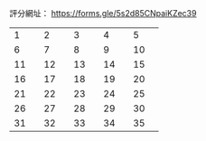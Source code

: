 <script src="https://cdn.jsdelivr.net/combine/npm/tone@14.7.58,npm/@magenta/music@1.23.1/es6/core.js,npm/focus-visible@5,npm/html-midi-player@1.4.0"></script>

評分網址：
<a href="https://forms.gle/5wiV1krU44XN9BcY6" target="_blank">https://forms.gle/5s2d85CNpaiKZec39</a>

<!-- "https://raw.githubusercontent.com/EpochKC/Music-Demo/main/Testing_2_0920/original/get_10.mp3"
"https://raw.githubusercontent.com/EpochKC/Music-Demo/main/Testing_2_0920/original/get_24.mp3"
"https://raw.githubusercontent.com/EpochKC/Music-Demo/main/Testing_2_0920/original/get_66.mp3"
"https://raw.githubusercontent.com/EpochKC/Music-Demo/main/Testing_2_0920/original/get_79.mp3"
"https://raw.githubusercontent.com/EpochKC/Music-Demo/main/Testing_2_0920/original/get_95.mp3" -->

<!-- "https://raw.githubusercontent.com/EpochKC/Music-Demo/main/Testing_2_0920/do/get_16.mp3"
"https://raw.githubusercontent.com/EpochKC/Music-Demo/main/Testing_2_0920/do/get_22.mp3"
"https://raw.githubusercontent.com/EpochKC/Music-Demo/main/Testing_2_0920/do/get_32.mp3"
"https://raw.githubusercontent.com/EpochKC/Music-Demo/main/Testing_2_0920/do/get_51.mp3"
"https://raw.githubusercontent.com/EpochKC/Music-Demo/main/Testing_2_0920/do/get_62.mp3" -->

<!-- "https://raw.githubusercontent.com/EpochKC/Music-Demo/main/Testing_2_0920/dn/get_46.mp3"
"https://raw.githubusercontent.com/EpochKC/Music-Demo/main/Testing_2_0920/dn/get_59.mp3"
"https://raw.githubusercontent.com/EpochKC/Music-Demo/main/Testing_2_0920/dn/get_6.mp3"
"https://raw.githubusercontent.com/EpochKC/Music-Demo/main/Testing_2_0920/dn/get_63.mp3"
"https://raw.githubusercontent.com/EpochKC/Music-Demo/main/Testing_2_0920/dn/get_71.mp3" -->

<!-- "https://raw.githubusercontent.com/EpochKC/Music-Demo/main/Testing_2_0920/d5o/E20_get_73.mp3"
"https://raw.githubusercontent.com/EpochKC/Music-Demo/main/Testing_2_0920/d5o/E28_get_145.mp3"
"https://raw.githubusercontent.com/EpochKC/Music-Demo/main/Testing_2_0920/d5o/E28_get_193.mp3"
"https://raw.githubusercontent.com/EpochKC/Music-Demo/main/Testing_2_0920/d5o/E3_get_0.mp3"
"https://raw.githubusercontent.com/EpochKC/Music-Demo/main/Testing_2_0920/d5o/E3_get_19.mp3" -->

<!-- "https://raw.githubusercontent.com/EpochKC/Music-Demo/main/Testing_2_0920/d5n/E22_get_31.mp3"
"https://raw.githubusercontent.com/EpochKC/Music-Demo/main/Testing_2_0920/d5n/E22_get_59.mp3"
"https://raw.githubusercontent.com/EpochKC/Music-Demo/main/Testing_2_0920/d5n/E47_get_146.mp3"
"https://raw.githubusercontent.com/EpochKC/Music-Demo/main/Testing_2_0920/d5n/E47_get_38.mp3"
"https://raw.githubusercontent.com/EpochKC/Music-Demo/main/Testing_2_0920/d5n/E8_get_20.mp3" -->

<!-- "https://raw.githubusercontent.com/EpochKC/Music-Demo/main/Testing_2_0920/d3o/E25_0830_get_117.mp3"
"https://raw.githubusercontent.com/EpochKC/Music-Demo/main/Testing_2_0920/d3o/E25_0830_get_126.mp3"
"https://raw.githubusercontent.com/EpochKC/Music-Demo/main/Testing_2_0920/d3o/E42_0830_get_75.mp3"
"https://raw.githubusercontent.com/EpochKC/Music-Demo/main/Testing_2_0920/d3o/E63_0830_get_155.mp3"
"https://raw.githubusercontent.com/EpochKC/Music-Demo/main/Testing_2_0920/d3o/E9_0830_get_6.mp3" -->

<!-- "https://raw.githubusercontent.com/EpochKC/Music-Demo/main/Testing_2_0920/d3n/E31_0911_get_1.mp3"
"https://raw.githubusercontent.com/EpochKC/Music-Demo/main/Testing_2_0920/d3n/E31_0911_get_10.mp3"
"https://raw.githubusercontent.com/EpochKC/Music-Demo/main/Testing_2_0920/d3n/E46_0911_get_1.mp3"
"https://raw.githubusercontent.com/EpochKC/Music-Demo/main/Testing_2_0920/d3n/E46_0911_get_19.mp3"
"https://raw.githubusercontent.com/EpochKC/Music-Demo/main/Testing_2_0920/d3n/E46_0911_get_2.mp3" -->

<table>
    <tr>
      <td>1</td>
      <th><midi-player
        src="https://raw.githubusercontent.com/EpochKC/Music-Demo/main/Testing_2_0920/do/get_51.mp3"
        sound-font visualizer="#do">
      </midi-player></th>
      <td>2</td>
      <td><midi-player
        src="https://raw.githubusercontent.com/EpochKC/Music-Demo/main/Testing_2_0920/d5o/E28_get_193.mp3"
        sound-font visualizer="#d5o">
      </midi-player></td>
      <td>3</td>
      <td><midi-player
        src="https://raw.githubusercontent.com/EpochKC/Music-Demo/main/Testing_2_0920/d3o/E9_0911_get_6.mp3"
        sound-font visualizer="#d3o">
      </midi-player></td>
      <td>4</td>
      <td><midi-player
        src="https://raw.githubusercontent.com/EpochKC/Music-Demo/main/Testing_2_0920/original/get_10.mp3"
        sound-font visualizer="#o">
      </midi-player></td>
      <td>5</td>
      <td><midi-player
        src="https://raw.githubusercontent.com/EpochKC/Music-Demo/main/Testing_2_0920/d3o/E25_0830_get_117.mp3"
        sound-font visualizer="#d3o">
      </midi-player></td>
    </tr>
    <tr>
        <td>6</td>
        <td><midi-player
          src="https://raw.githubusercontent.com/EpochKC/Music-Demo/main/Testing_2_0920/original/get_24.mp3"
          sound-font visualizer="#o">
        </midi-player></td>
        <td>7</td>
        <td><midi-player
          src="https://raw.githubusercontent.com/EpochKC/Music-Demo/main/Testing_2_0920/d5o/E28_get_145.mp3"
          sound-font visualizer="#d5o">
        </midi-player></td>
        <td>8</td>
        <td><midi-player
          src="https://raw.githubusercontent.com/EpochKC/Music-Demo/main/Testing_2_0920/do/get_62.mp3"
          sound-font visualizer="#do">
        </midi-player></td>
        <td>9</td>
        <td><midi-player
          src="https://raw.githubusercontent.com/EpochKC/Music-Demo/main/Testing_2_0920/dn/get_46.mp3"
          sound-font visualizer="#dn">
        </midi-player></td>
        <td>10</td>
        <td><midi-player
          src="https://raw.githubusercontent.com/EpochKC/Music-Demo/main/Testing_2_0920/d5n/E22_get_31.mp3"
          sound-font visualizer="#d5n">
        </midi-player></td>
    </tr>
    <tr>
        <td>11</td>
        <td><midi-player
          src="https://raw.githubusercontent.com/EpochKC/Music-Demo/main/Testing_2_0920/original/get_66.mp3"
          sound-font visualizer="#o">
        </midi-player></td>
        <td>12</td>
        <td><midi-player
          src="https://raw.githubusercontent.com/EpochKC/Music-Demo/main/Testing_2_0920/d5o/E3_get_19.mp3"
          sound-font visualizer="#d5o">
        </midi-player></td>
        <td>13</td>
        <td><midi-player
          src="https://raw.githubusercontent.com/EpochKC/Music-Demo/main/Testing_2_0920/dn/get_59.mp3"
          sound-font visualizer="#dn">
        </midi-player></td>
        <td>14</td>
        <td><midi-player
          src="https://raw.githubusercontent.com/EpochKC/Music-Demo/main/Testing_2_0920/d3o/E25_0830_get_126.mp3"
          sound-font visualizer="#d3o">
        </midi-player></td>
        <td>15</td>
        <td><midi-player
          src="https://raw.githubusercontent.com/EpochKC/Music-Demo/main/Testing_2_0920/d3n/E46_0911_get_2.mp3"
          sound-font visualizer="#d3n">
        </midi-player></td>
    </tr>
    <tr>
        <td>16</td>
        <td><midi-player
          src="https://raw.githubusercontent.com/EpochKC/Music-Demo/main/Testing_2_0920/original/get_79.mp3"
          sound-font visualizer="#o">
        </midi-player></td>
        <td>17</td>
        <td><midi-player
          src="https://raw.githubusercontent.com/EpochKC/Music-Demo/main/Testing_2_0920/d3o/E42_0830_get_75.mp3"
          sound-font visualizer="#d3o">
        </midi-player></td>
        <td>18</td>
        <td><midi-player
          src="https://raw.githubusercontent.com/EpochKC/Music-Demo/main/Testing_2_0920/d5o/E3_get_0.mp3"
          sound-font visualizer="#d5o">
        </midi-player></td>
        <td>19</td>
        <td><midi-player
          src="https://raw.githubusercontent.com/EpochKC/Music-Demo/main/Testing_2_0920/d3n/E46_0911_get_19.mp3"
          sound-font visualizer="#d3n">
        </midi-player></td>
        <td>20</td>
        <td><midi-player
          src="https://raw.githubusercontent.com/EpochKC/Music-Demo/main/Testing_2_0920/do/get_16.mp3"
          sound-font visualizer="#do">
        </midi-player></td>
    </tr>
    <tr>
        <td>21</td>
        <td><midi-player
          src="https://raw.githubusercontent.com/EpochKC/Music-Demo/main/Testing_2_0920/original/get_95.mp3"
          sound-font visualizer="#o">
        </midi-player></td>
        <td>22</td>
        <td><midi-player
          src="https://raw.githubusercontent.com/EpochKC/Music-Demo/main/Testing_2_0920/dn/get_71.mp3"
          sound-font visualizer="#dn">
        </midi-player></td>
        <td>23</td>
        <td><midi-player
          src="https://raw.githubusercontent.com/EpochKC/Music-Demo/main/Testing_2_0920/d5n/E8_get_20.mp3"
          sound-font visualizer="#d5n">
        </midi-player></td>
        <td>24</td>
        <td><midi-player
          src="https://raw.githubusercontent.com/EpochKC/Music-Demo/main/Testing_2_0920/d3o/E63_0830_get_155.mp3"
          sound-font visualizer="#d3o">
        </midi-player></td>
        <td>25</td>
        <td><midi-player
          src="https://raw.githubusercontent.com/EpochKC/Music-Demo/main/Testing_2_0920/d3n/E46_0911_get_1.mp3"
          sound-font visualizer="#d3n">
        </midi-player></td>
    </tr>
    <tr>
      <td>26</td>
      <td><midi-player
        src="https://raw.githubusercontent.com/EpochKC/Music-Demo/main/Testing_2_0920/dn/get_6.mp3"
        sound-font visualizer="#dn">
      </midi-player></td>
      <td>27</td>
      <td><midi-player
        src="https://raw.githubusercontent.com/EpochKC/Music-Demo/main/Testing_2_0920/d5n/E22_get_59.mp3"
        sound-font visualizer="#d5n">
      </midi-player></td>
      <td>28</td>
      <td><midi-player
        src="https://raw.githubusercontent.com/EpochKC/Music-Demo/main/Testing_2_0920/d3n/E31_0911_get_10.mp3"
        sound-font visualizer="#d3n">
      </midi-player></td>
      <td>29</td>
      <td><midi-player
        src="https://raw.githubusercontent.com/EpochKC/Music-Demo/main/Testing_2_0920/do/get_22.mp3"
        sound-font visualizer="#do">
      </midi-player></td>
      <td>30</td>
      <td><midi-player
        src="https://raw.githubusercontent.com/EpochKC/Music-Demo/main/Testing_2_0920/do/get_32.mp3"
        sound-font visualizer="#do">
      </midi-player></td>
  </tr>
  <tr>
      <td>31</td>
      <td><midi-player
        src="https://raw.githubusercontent.com/EpochKC/Music-Demo/main/Testing_2_0920/d5o/E20_get_73.mp3"
        sound-font visualizer="#d5o">
      </midi-player></td>
      <td>32</td>
      <td><midi-player
        src="https://raw.githubusercontent.com/EpochKC/Music-Demo/main/Testing_2_0920/d5n/E47_get_146.mp3"
        sound-font visualizer="#d5n">
      </midi-player></td>
      <td>33</td>
      <td><midi-player
        src="https://raw.githubusercontent.com/EpochKC/Music-Demo/main/Testing_2_0920/dn/get_63.mp3"
        sound-font visualizer="#dn">
      </midi-player></td>
      <td>34</td>
      <td><midi-player
        src="https://raw.githubusercontent.com/EpochKC/Music-Demo/main/Testing_2_0920/d5n/E47_get_38.mp3"
        sound-font visualizer="#d5n">
      </midi-player></td>
      <td>35</td>
      <td><midi-player
        src="https://raw.githubusercontent.com/EpochKC/Music-Demo/main/Testing_2_0920/d3n/E31_0911_get_1.mp3"
        sound-font visualizer="#d3n">
      </midi-player></td>
  </tr>
</table>
